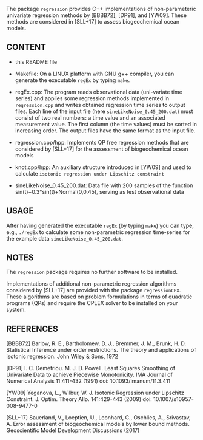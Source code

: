The package `regression` provides C++ implementations of non-parameteric
univariate regression methods by [BBBB72], [DP91], and [YW09]. These methods
are considered in [SLL+17] to assess biogeochemical ocean models.


CONTENT
-------

* this README file

* Makefile:
  On a LINUX platform with GNU g++ compiler, you can generate the executable
  `regEx` by typing `make`.

* regEx.cpp:
  The program reads observational data (uni-variate time series) and applies 
  some regression methods implemented in `regression.cpp` and writes obtained
  regression time series to output files.
  Each line of the input file (here `sineLikeNoise_0.45_200.dat`) must consist
  of two real numbers: a time value and an associated measurement value.
  The first column (the time values) must be sorted in increasing order.
  The output files have the same format as the input file.

* regression.cpp/hpp:
  Implements QP free regression methods that are considered by [SLL+17]
  for the assessment of biogeochemical ocean models

* knot.cpp/hpp:
  An auxiliary structure introduced in [YW09] and used to calculate
  `isotonic regression under Lipschitz constraint`

* sineLikeNoise_0.45_200.dat:
  Data file with 200 samples of the function sin(t)+0.3*sin(t)+Normal(0,0.45),
  serving as test observational data


USAGE
-----

After having generated the executable `regEx` (by typing `make`) you can type,
e.g., `./regEx` to calculate some non-parametric regression time-series for
the example data `sineLikeNoise_0.45_200.dat`.


NOTES
-----

The `regression` package requires no further software to be installed.

Implementations of additional non-parametric regression algorithms considered
by [SLL+17] are provided with the package `regressionCPX`. These algorithms
are based on problem formulations in terms of quadratic programs (QPs) and
require the CPLEX solver to be installed on your system.


REFERENCES
----------

[BBBB72] Barlow, R. E., Bartholomew, D. J., Bremmer, J. M., Brunk, H. D.
         Statistical Inference under order restrictions. The theory and
         applications of isotonic regression. John Wiley & Sons, 1972

[DP91]   I. C. Demetriou. M. J. D. Powell.
         Least Squares Smoothing of Univariate Data to achieve Piecewise
         Monotonicity.
         IMA Journal of Numerical Analysis 11:411-432 (1991)
         doi: 10.1093/imanum/11.3.411

[YW09]   Yeganova, L., Wilbur, W. J.
         Isotonic Regression under Lipschitz Constraint.
         J. Optim. Theory Allp. 141:429-443 (2009)
         doi: 10.1007/s10957-008-9477-0

[SLL+17] Sauerland, V., Loeptien, U., Leonhard, C., Oschlies, A., Srivastav, A.
         Error assessment of biogeochemical models by lower bound methods.
         Geoscientific Model Development Discussions (2017)
